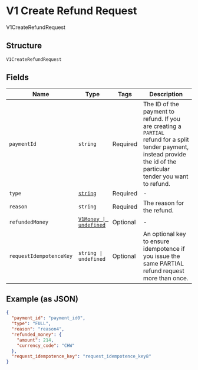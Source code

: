 
# V1 Create Refund Request

V1CreateRefundRequest

## Structure

`V1CreateRefundRequest`

## Fields

| Name | Type | Tags | Description |
|  --- | --- | --- | --- |
| `paymentId` | `string` | Required | The ID of the payment to refund. If you are creating a `PARTIAL`<br>refund for a split tender payment, instead provide the id of the<br>particular tender you want to refund. |
| `type` | [`string`](../../doc/models/v1-create-refund-request-type.md) | Required | - |
| `reason` | `string` | Required | The reason for the refund. |
| `refundedMoney` | [`V1Money \| undefined`](../../doc/models/v1-money.md) | Optional | - |
| `requestIdempotenceKey` | `string \| undefined` | Optional | An optional key to ensure idempotence if you issue the same PARTIAL refund request more than once. |

## Example (as JSON)

```json
{
  "payment_id": "payment_id0",
  "type": "FULL",
  "reason": "reason4",
  "refunded_money": {
    "amount": 214,
    "currency_code": "CHW"
  },
  "request_idempotence_key": "request_idempotence_key8"
}
```

